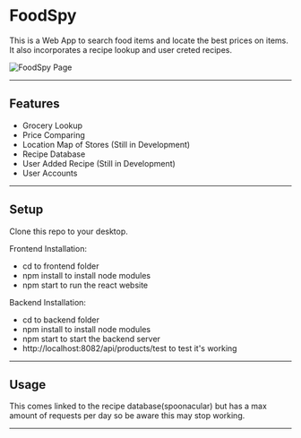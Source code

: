 FoodSpy
============
This is a Web App to search food items and locate the best prices on items. It also incorporates a recipe lookup and user creted recipes. 


![FoodSpy Page](https://i.imgur.com/x4uzsFe.jpg)

---

## Features
- Grocery Lookup
- Price Comparing
- Location Map of Stores (Still in Development)
- Recipe Database 
- User Added Recipe (Still in Development)
- User Accounts 

---

## Setup
Clone this repo to your desktop.

Frontend Installation:
 - cd to frontend folder
 - npm install to install node modules
 - npm start to run the react website

Backend Installation:
 - cd to backend folder
 - npm install to install node modules
 - npm start to start the backend server
 - http://localhost:8082/api/products/test to test it's working

---

## Usage

This comes linked to the recipe database(spoonacular) but has a max amount of requests per day so be aware this may stop working.

---

